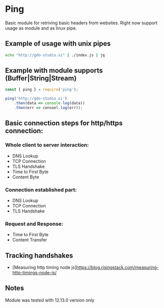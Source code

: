 # Ping

Basic module for retriving basic headers from websites.
Right now support usage as module and as linux pipe.

## Example of usage with unix pipes

```sh
echo "http://gdo-studio.si" | ./index.js | jq
```

## Example with module supports (Buffer|String|Stream)

```js
const { ping } = require('ping');

ping('http://gdo-studio.si')
    .then(data => console.log(data))
    .then(err => consoel.log(err));
```



##  Basic connection steps for http/https connection:

### Whole client to server interaction:

-   DNS Lookup
-   TCP Connection
-   TLS Handshake
-   Time to First Byte
-   Content Byte 


### Connection established part: 

- DNS Lookup
- TCP Connection
- TLS Handshake


### Request and Response:

- Time to First Byte
- Content Transfer
    

## Tracking handshakes

- [Measuring http timing node js]https://blog.risingstack.com/measuring-http-timings-node-js/


## Notes

Module was tested with 12.13.0 version only

